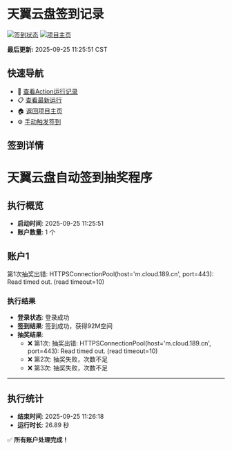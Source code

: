 # 天翼云盘签到记录

[![签到状态](https://github.com/dagdsgdsgsd/189pan/actions/workflows/main.yml/badge.svg)](https://github.com/dagdsgdsgsd/189pan/actions/workflows/main.yml) [![项目主页](https://img.shields.io/badge/GitHub-项目主页-blue?logo=github)](https://github.com/dagdsgdsgsd/189pan)

**最后更新:** 2025-09-25 11:25:51 CST

## 快速导航

- 🔄 [查看Action运行记录](https://github.com/dagdsgdsgsd/189pan/actions)
- 📋 [查看最新运行](https://github.com/dagdsgdsgsd/189pan/actions/runs/17995983480)
- 🏠 [返回项目主页](https://github.com/dagdsgdsgsd/189pan)
- ⚙️ [手动触发签到](https://github.com/dagdsgdsgsd/189pan/actions/workflows/main.yml)

## 签到详情

# 天翼云盘自动签到抽奖程序

## 执行概览
- **启动时间**: 2025-09-25 11:25:51
- **账户数量**: 1 个

## 账户1
第1次抽奖出错: HTTPSConnectionPool(host='m.cloud.189.cn', port=443): Read timed out. (read timeout=10)
### 执行结果
- **登录状态**: 登录成功
- **签到结果**: 签到成功，获得92M空间
- **抽奖结果**:
  - ❌ 第1次: 抽奖出错: HTTPSConnectionPool(host='m.cloud.189.cn', port=443): Read timed out. (read timeout=10)
  - ❌ 第2次: 抽奖失败，次数不足
  - ❌ 第3次: 抽奖失败，次数不足

---
## 执行统计
- **结束时间**: 2025-09-25 11:26:18
- **运行时长**: 26.89 秒

✅ **所有账户处理完成！**
